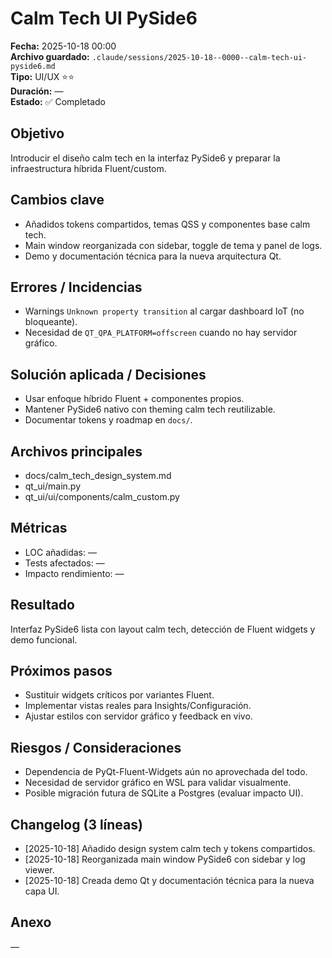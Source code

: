 # Calm Tech UI PySide6
**Fecha:** 2025-10-18 00:00  
**Archivo guardado:** `.claude/sessions/2025-10-18--0000--calm-tech-ui-pyside6.md`  
**Tipo:** UI/UX ⭐⭐  
**Duración:** —  
**Estado:** ✅ Completado

## Objetivo
Introducir el diseño calm tech en la interfaz PySide6 y preparar la infraestructura híbrida Fluent/custom.

## Cambios clave
- Añadidos tokens compartidos, temas QSS y componentes base calm tech.
- Main window reorganizada con sidebar, toggle de tema y panel de logs.
- Demo y documentación técnica para la nueva arquitectura Qt.

## Errores / Incidencias
- Warnings `Unknown property transition` al cargar dashboard IoT (no bloqueante).
- Necesidad de `QT_QPA_PLATFORM=offscreen` cuando no hay servidor gráfico.

## Solución aplicada / Decisiones
- Usar enfoque híbrido Fluent + componentes propios.
- Mantener PySide6 nativo con theming calm tech reutilizable.
- Documentar tokens y roadmap en `docs/`.

## Archivos principales
- docs/calm_tech_design_system.md
- qt_ui/main.py
- qt_ui/ui/components/calm_custom.py

## Métricas
- LOC añadidas: —  
- Tests afectados: —  
- Impacto rendimiento: —

## Resultado
Interfaz PySide6 lista con layout calm tech, detección de Fluent widgets y demo funcional.

## Próximos pasos
- Sustituir widgets críticos por variantes Fluent.
- Implementar vistas reales para Insights/Configuración.
- Ajustar estilos con servidor gráfico y feedback en vivo.

## Riesgos / Consideraciones
- Dependencia de PyQt-Fluent-Widgets aún no aprovechada del todo.
- Necesidad de servidor gráfico en WSL para validar visualmente.
- Posible migración futura de SQLite a Postgres (evaluar impacto UI).

## Changelog (3 líneas)
- [2025-10-18] Añadido design system calm tech y tokens compartidos.
- [2025-10-18] Reorganizada main window PySide6 con sidebar y log viewer.
- [2025-10-18] Creada demo Qt y documentación técnica para la nueva capa UI.

## Anexo
—
